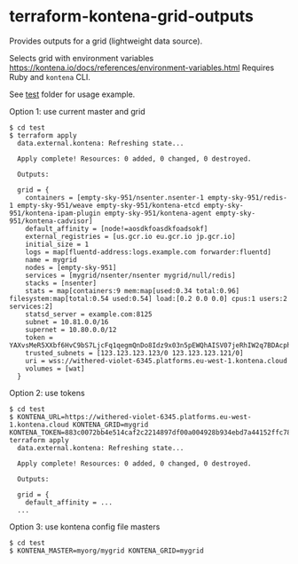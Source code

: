 # terraform-kontena-grid-outputs

Provides outputs for a grid (lightweight data source).

Selects grid with environment variables https://kontena.io/docs/references/environment-variables.html
Requires Ruby and `kontena` CLI.

See [test](test) folder for usage example.

Option 1: use current master and grid

    $ cd test
    $ terraform apply
      data.external.kontena: Refreshing state...

      Apply complete! Resources: 0 added, 0 changed, 0 destroyed.

      Outputs:

      grid = {
        containers = [empty-sky-951/nsenter.nsenter-1 empty-sky-951/redis-1 empty-sky-951/weave empty-sky-951/kontena-etcd empty-sky-951/kontena-ipam-plugin empty-sky-951/kontena-agent empty-sky-951/kontena-cadvisor]
        default_affinity = [node!=aosdkfoasdkfoadsokf]
        external_registries = [us.gcr.io eu.gcr.io jp.gcr.io]
        initial_size = 1
        logs = map[fluentd-address:logs.example.com forwarder:fluentd]
        name = mygrid
        nodes = [empty-sky-951]
        services = [mygrid/nsenter/nsenter mygrid/null/redis]
        stacks = [nsenter]
        stats = map[containers:9 mem:map[used:0.34 total:0.96] filesystem:map[total:0.54 used:0.54] load:[0.2 0.0 0.0] cpus:1 users:2 services:2]
        statsd_server = example.com:8125
        subnet = 10.81.0.0/16
        supernet = 10.80.0.0/12
        token = YAXvsMeR5XXbf6HvC9bS7LjcFq1qegmQnDo8Idz9x03n5pEWQhAISV07jeRhIW2q7BDAcphzPnXj+C9q35ozlw==
        trusted_subnets = [123.123.123.123/0 123.123.123.121/0]
        uri = wss://withered-violet-6345.platforms.eu-west-1.kontena.cloud
        volumes = [wat]
      }

Option 2: use tokens

    $ cd test
    $ KONTENA_URL=https://withered-violet-6345.platforms.eu-west-1.kontena.cloud KONTENA_GRID=mygrid KONTENA_TOKEN=883c0072bb4e514caf2c2214897df00a004928b934ebd7a44152ffc78101e3d2 terraform apply
      data.external.kontena: Refreshing state...

      Apply complete! Resources: 0 added, 0 changed, 0 destroyed.

      Outputs:

      grid = {
        default_affinity = ...
      ...

Option 3: use kontena config file masters

    $ cd test
    $ KONTENA_MASTER=myorg/mygrid KONTENA_GRID=mygrid
